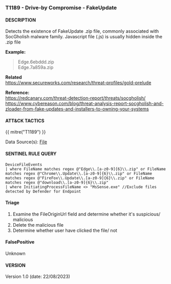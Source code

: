 ### T1189 - Drive-by Compromise - FakeUpdate

#### DESCRIPTION

Detects the existence of FakeUpdate .zip file, commonly associated with SocGholish malware family. Javascript file (.js) is usually hidden inside the .zip file

**Example:**

> Edge.6ebddd.zip\
> Edge.7a859a.zip

**Related**\
https://www.secureworks.com/research/threat-profiles/gold-prelude

**Reference:**\
https://redcanary.com/threat-detection-report/threats/socgholish/
https://www.cybereason.com/blog/threat-analysis-report-socgholish-and-zloader-from-fake-updates-and-installers-to-owning-your-systems

#### ATT&CK TACTICS

{{ mitre("T1189") }}

Data Source(s): [File](https://attack.mitre.org/datasources/DS0022/)

#### SENTINEL RULE QUERY

```
DeviceFileEvents
| where FileName matches regex @"Edge\\.[a-z0-9]{6}\\.zip" or FileName matches regex @"Chrome\\.Update\\.[a-z0-9]{6}\\.zip" or FileName matches regex @"FireFox\\.Update\\.[a-z0-9]{6}\\.zip" or FileName matches regex @"download\\.[a-z0-9]{6}\\.zip"
| where InitiatingProcessFileName <> "MsSense.exe" //Exclude files detected by Defender for Endpoint
```

#### Triage

1. Examine the FileOriginUrl field and determine whether it's suspicious/ malicious
1. Delete the malicious file
1. Determine whether user have clicked the file/ not

#### FalsePositive

Unknown

#### VERSION

Version 1.0 (date: 22/08/2023)
